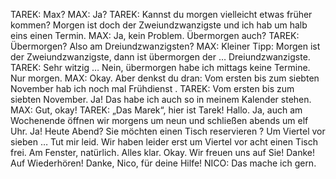 TAREK:
Max?
MAX:
Ja?
TAREK:
Kannst du morgen vielleicht etwas früher kommen? Morgen ist doch der Zweiundzwanzigste und ich hab um halb eins einen Termin.
MAX:
Ja, kein Problem. Übermorgen auch?
TAREK:
Übermorgen? Also am Dreiundzwanzigsten?
MAX:
Kleiner Tipp: Morgen ist der Zweiundzwanzigste, dann ist übermorgen der … Dreiundzwanzigste.
TAREK:
Sehr witzig … Nein, übermorgen habe ich mittags keine Termine. Nur morgen.
MAX:
Okay. Aber denkst du dran: Vom ersten bis zum siebten November hab ich noch mal Frühdienst .
TAREK:
Vom ersten bis zum siebten November. Ja! Das habe ich auch so in meinem Kalender stehen.
MAX:
Gut, okay!
TAREK:
„Das Marek“, hier ist Tarek! Hallo. Ja, auch am Wochenende öffnen wir morgens um neun und schließen abends um elf Uhr. Ja! Heute Abend? Sie möchten einen Tisch reservieren ? Um Viertel vor sieben … Tut mir leid. Wir haben leider erst um Viertel vor acht einen Tisch frei. Am Fenster, natürlich. Alles klar. Okay. Wir freuen uns auf Sie! Danke! Auf Wiederhören!
Danke, Nico, für deine Hilfe!
NICO:
Das mache ich gern.
